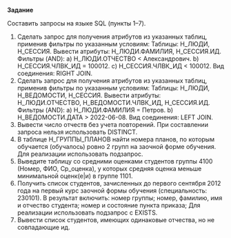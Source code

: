 **Задание**

Составить запросы на языке SQL (пункты 1–7).
1.	Сделать запрос для получения атрибутов из указанных таблиц, применив фильтры по указанным условиям:
Таблицы: Н_ЛЮДИ, Н_СЕССИЯ.
Вывести атрибуты: Н_ЛЮДИ.ФАМИЛИЯ, Н_СЕССИЯ.ИД.
Фильтры (AND): 
a) Н_ЛЮДИ.ОТЧЕСТВО < Александрович.
b) Н_СЕССИЯ.ЧЛВК_ИД = 100012.
c) Н_СЕССИЯ.ЧЛВК_ИД < 100012.
Вид соединения: RIGHT JOIN.
2.	Сделать запрос для получения атрибутов из указанных таблиц, применив фильтры по указанным условиям:
Таблицы: Н_ЛЮДИ, Н_ВЕДОМОСТИ, Н_СЕССИЯ.
Вывести атрибуты: Н_ЛЮДИ.ОТЧЕСТВО, Н_ВЕДОМОСТИ.ЧЛВК_ИД, Н_СЕССИЯ.ИД.
Фильтры (AND): 
a) Н_ЛЮДИ.ФАМИЛИЯ = Петров.
b) Н_ВЕДОМОСТИ.ДАТА > 2022-06-08.
Вид соединения: LEFT JOIN.
3.	Вывести число отчеств без учета повторений.
При составлении запроса нельзя использовать DISTINCT.
4.	В таблице Н_ГРУППЫ_ПЛАНОВ найти номера планов, по которым обучается (обучалось) ровно 2 групп на заочной форме обучения.
Для реализации использовать подзапрос.
5.	Выведите таблицу со средними оценками студентов группы 4100 (Номер, ФИО, Ср_оценка), у которых средняя оценка меньше минимальной оценк(е|и) в группе 1101.
6.	Получить список студентов, зачисленных до первого сентября 2012 года на первый курс заочной формы обучения (специальность: 230101). В результат включить:
номер группы;
номер, фамилию, имя и отчество студента;
номер и состояние пункта приказа;
Для реализации использовать подзапрос с EXISTS.
7.	Вывести список студентов, имеющих одинаковые отчества, но не совпадающие ид.
 

